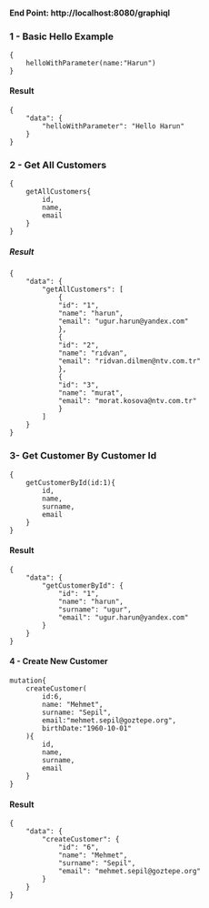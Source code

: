#### End Point: http://localhost:8080/graphiql
### 1 - Basic Hello Example
    {
        helloWithParameter(name:"Harun")
    }
#### Result
    {
        "data": {
            "helloWithParameter": "Hello Harun"
        }
    }

### 2 - Get All Customers
    {
        getAllCustomers{
            id,
            name,
            email
        }
    }
##### Result
    {
        "data": {
            "getAllCustomers": [
                {
                "id": "1",
                "name": "harun",
                "email": "ugur.harun@yandex.com"
                },
                {
                "id": "2",
                "name": "rıdvan",
                "email": "ridvan.dilmen@ntv.com.tr"
                },
                {
                "id": "3",
                "name": "murat",
                "email": "morat.kosova@ntv.com.tr"
                }
            ]
        }
    }
### 3- Get Customer By Customer Id
    {
        getCustomerById(id:1){
            id,
            name,
            surname,
            email
        }
    }
#### Result
    {
        "data": {
            "getCustomerById": {
                "id": "1",
                "name": "harun",
                "surname": "ugur",
                "email": "ugur.harun@yandex.com"
            }
        }
    }

#### 4 - Create New Customer
    mutation{
        createCustomer(
            id:6,
            name: "Mehmet",
            surname: "Sepil",
            email:"mehmet.sepil@goztepe.org",
            birthDate:"1960-10-01"
        ){
            id,
            name,
            surname,
            email
        }
    }

#### Result 
    {
        "data": {
            "createCustomer": {
                "id": "6",
                "name": "Mehmet",
                "surname": "Sepil",
                "email": "mehmet.sepil@goztepe.org"
            }
        }
    }